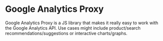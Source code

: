 Google Analytics Proxy
======================

Google Analytics Proxy is a JS library that makes it really easy to work with the Google Analytics API. Use cases might include product/search recommendations/suggestions or interactive charts/graphs.
